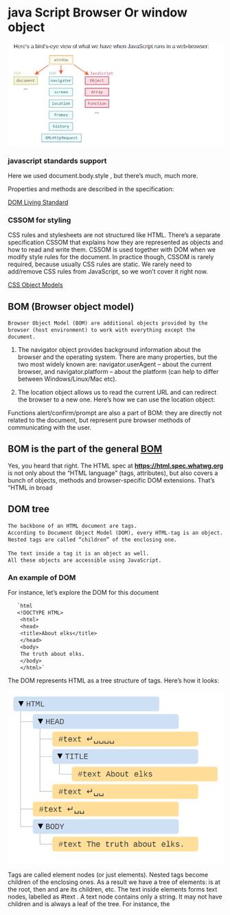 # java Script  Browser Or window object

![Browser object ](./images/browserObject.png)

### javascript standards support

Here we used document.body.style , but there’s much, much more.

Properties and methods are described in the specification:

[DOM Living Standard](https://dom.spec.whatwg.org/)

### CSSOM for styling

CSS rules and stylesheets are not structured like HTML. There’s a separate
specification CSSOM that explains how they are represented as objects and how to read and write them.
CSSOM is used together with DOM when we modify style rules for the
document. In practice though, CSSOM is rarely required, because usually
CSS rules are static. We rarely need to add/remove CSS rules from
JavaScript, so we won’t cover it right now.

[CSS Object Models](https://www.w3.org/TR/cssom-1/)

## BOM (Browser object model)

    Browser Object Model (BOM) are additional objects provided by the browser (host environment) to work with everything except the document.

  1. The navigator  object provides background information about the browser
and the operating system. There are many properties, but the two most widely
known are: navigator.userAgent – about the current browser, and
navigator.platform – about the platform (can help to differ between
Windows/Linux/Mac etc).

  2. The location  object allows us to read the current URL and can redirect the
browser to a new one.
Here’s how we can use the location object:

Functions alert/confirm/prompt are also a part of BOM: they are directly
not related to the document, but represent pure browser methods of
communicating with the user.

## BOM is the part of the general [BOM](https://html.spec.whatwg.org/)

Yes, you heard that right. The HTML spec at <b> https://html.spec.whatwg.org </b>  is
not only about the “HTML language” (tags, attributes), but also covers a bunch of
objects, methods and browser-specific DOM extensions. That’s “HTML in broad

## DOM tree

    The backbone of an HTML document are tags.
    According to Document Object Model (DOM), every HTML-tag is an object.
    Nested tags are called “children” of the enclosing one.

    The text inside a tag it is an object as well.
    All these objects are accessible using JavaScript.

### An example of DOM

   For instance, let’s explore the DOM for this document

       `html
       <!DOCTYPE HTML>
        <html>
        <head>
        <title>About elks</title>
        </head>
        <body>
        The truth about elks.
        </body>
        </html>`

The DOM represents HTML as a tree structure of tags. Here’s how it looks:

![DOM Tree ](./images/domTree.png)

Tags are called element nodes (or just elements). Nested tags become children of
the enclosing ones. As a result we have a tree of elements: <html> is at the
root, then <head> and <body> are its children, etc.
The text inside elements forms text nodes, labelled as #text . A text node
contains only a string. It may not have children and is always a leaf of the tree.
For instance, the <title> tag has the text "About elks"

Please note the special characters in text nodes:
    a newline: ↵ (in JavaScript known as \n )
    a space: ␣

## Autocorrection

    If the browser encounters malformed HTML, it automatically corrects it when making DOM.
    For instance, the top tag is always <html> . Even if it doesn’t exist in the document – it will exist in the DOM, the browser will create it. The same goes for <body> .
    As an example, if the HTML file is a single word "Hello" , the browser will wrap it into <html> and <body> , add the required <head> , and the DOM will be:

![Auto corrections](./images/autocorection.png)
    While generating the DOM, browsers automatically process errors in the document, close tags and so on. Such an document with unclosed tags:

    ```HtML

        <p>Hello
        <li>Mom
        <li>and
        <li>Dad
    ```
    Will become a normal DOM, as the browser reads tags and restores the missing parts:
![Restore DOM](./images/restoreDome.png)

### Tables always have <tbody>

An interesting “special case” is tables. By the DOM specification they must
have <tbody> , but HTML text may (officially) omit it. Then the browser
creates <tbody> in DOM automatically.
For the HTML:

``` Code example
<table id="table">
    <tr>
        <td>1</td>
    </tr>
</table>
```

DOM-structure will be:
![Tables Structure](./images/tables.png)

You see? The <tbody> appeared out of nowhere. You should keep this in
mind while working with tables to avoid surprises.

## Another Example

``` HTML
    <!DOCTYPE HTML>
    <html>
    <body>
    The truth about elks.
    <ol>
    <li>An elk is a smart</li>
    <!-- comment -->
    <li>...and cunning animal!</li>
    </ol>
    </body>
    </html>
```

![More Examples](./images/anotherExample.png)

Here we see a new tree node type – comment node, labeled as #comment .
We may think – why is a comment added to the DOM? It doesn’t affect the visual
representation in any way. But there’s a rule – if something’s in HTML, then it also
must be in the DOM tree.

### ***Everything in HTML, even comments, becomes a part of the DOM.***

Even the <!DOCTYPE...> directive at the very beginning of HTML is also a
DOM node. It’s in the DOM tree right before <html> . We are not going to touch
that node, we even don’t draw it on diagrams for that reason, but it’s there.
The document object that represents the whole document is, formally, a DOM
node as well.
There are 12 node types  . In practice we usually work with 4 of them:

1. document – the “entry point” into DOM.
2. element nodes – HTML-tags, the tree building blocks.
3. text nodes – contain text.
4. comments – sometimes we can put the information there, it won’t be shown,
but JS can read it from the DOM.

### In the browser inspector

Another way to explore the DOM is to use the browser developer tools. Actually,
that’s what we use when developing.
To do so, open the web-page elks.html, turn on the browser developer tools and
switch to the Elements tab.

``` html
<!DOCTYPE HTML>
<html>
<body>
  The truth about elks.
  <ol>
    <li>An elk is a smart</li>
    <!-- comment -->
    <li>...and cunning animal!</li>
  </ol>
</body>
</html>
```

![Element Table](./images/elementTab.png)

You can see the DOM, click on elements, see their details and so on.
Please note that the DOM structure in developer tools is simplified. Text nodes are
shown just as text. And there are no “blank” (space only) text nodes at all. That’s
fine, because most of the time we are interested in element nodes.
Clicking the button in the left-upper corner allows to choose a node from the
webpage using a mouse (or other pointer devices) and “inspect” it (scroll to it in
the Elements tab). This works great when we have a huge HTML page (and
corresponding huge DOM) and would like to see the place of a particular element in it.
Another way to do it would be just right-clicking on a webpage and selecting
“Inspect” in the context menu.

![Inspect](./images/inspact.png)

At the right part of the tools there are the following subtabs:

1. ***</b>Styles*** – we can see CSS applied to the current element rule by rule, including
    built-in rules (gray). Almost everything can be edited in-place, including the dimensions/margins/paddings of the box below.
2. ***Computed*** – to see CSS applied to the element by property: for each property  we can see a rule that gives it (including CSS inheritance and such).
3. ***Event Listeners*** – to see event listeners attached to DOM elements (we’ll cover them in the next part of the tutorial).

### Interaction with console

As we explore the DOM, we also may want to apply JavaScript to it. Like: get a
node and run some code to modify it, to see the result. Here are few tips to travel between the Elements tab and the console.
1.Select the first <li> in the Elements tab.
2.Press Esc – it will open console right below the Elements tab.
Now the last selected element is available as $0 , the previously selected is $1 etc.
We can run commands on them. For instance, $0.style.background = 'red' makes the selected list item red, like this

![Console Options](./images/console.png)
From the other side, if we’re in console and have a variable referencing a DOM node, then we can use the command inspect(node) to see it in the Elements pane.
Or we can just output it in the console and explore “at-place”, like document.body below:

![debugging tools](./images/console1.png)

That’s for debugging purposes of course. From the next chapter on we’ll access and modify DOM using JavaScript.
The browser developer tools are a great help in development: we can explore the DOM, try things and see what goes wrong.

An HTML/XML document is represented inside the browser as the DOM tree.
Tags become element nodes and form the structure. Text becomes text nodes.
 Everything in HTML has its place in DOM, even comments.
We can use developer tools to inspect DOM and modify it manually.
Here we covered the basics, the most used and important actions to start with. There’s an extensive documentation about Chrome Developer Tools at <https://developers.google.com/web/tools/chrome-devtools> . The best way to learn the tools is to click here and there, read menus: most options are obvious. Later, when you know them in general, read the docs and pick up the rest.

DOM nodes have properties and methods that allow to travel between them, modify, move around the page and more.

## Walking the DOM

The DOM allows us to do anything with elements and their contents, but first we need to reach the corresponding DOM object.

All operations on the DOM start with the document object. From it we can access any node.
![DOM Visual](./images/DOM.png)

### <strong> On top: documentElement and body </strong>

The topmost tree nodes are available directly as document properties:

``` html
<html> = document.documentElement
The topmost document node is <b> document.documentElement </b> . That’s DOM node of <html> tag.
<body> = document.body
Another widely used DOM node is the <body> element – document.body .
<head> = document.head
The <head> tag is available as document.head .
```

#### **There’s a catch: document.body can be null**

A script cannot access an element that doesn’t exist at the moment of running.
In particular, if a script is inside <head> , then document.body is unavailable, because the browser did not read it yet.
So, in the example below the first alert shows null :

``` html
    <html>
        <head>
            <script>
            alert( "From HEAD: " + document.body ); // null, there's no <body> yet
            </script>
        </head>
        <body>
            <script>
            alert( "From BODY: " + document.body ); // HTMLBodyElement, now it exists
            </script>
        </body>
    </html>
```

### **In the DOM world null means “doesn’t exist”**

In the DOM, the null value means “doesn’t exist” or “no such node”.

## **Children: childNodes, firstChild, lastChild**

There are two terms that we’ll use from now on:

1. **Child nodes (or children)** – elements that are direct children. In other words,
they are nested exactly in the given one. For instance, <head> and <body> are children of <html> element.
2. **Descendants** – all elements that are nested in the given one, including children, their children and so on.

For instance, here <body> has children <div> and <ul> (and few blank text nodes):

``` html
<html>
    <body>
        <div>Begin</div>
        <ul>
            <li>
                <b>Information</b>
            </li>
        </ul>
    </body>
</html>
```

all descendants of <body> are not only direct children <div> , <ul> but
also more deeply nested elements, such as <li> (a child of <ul> ) and <b> (a child of <li> ) – the entire subtree.

## **The childNodes collection provides access to all child nodes, including text nodes.**

``` html
<html>
    <body>
        <div>Begin</div>

        <ul>
            <li>Information</li>
        </ul>
        <div>End</div>

        <script>

        for (let i = 0; i < document.body.childNodes.length; i++) {
        alert( document.body.childNodes[i] ); // Text, DIV, Text, UL, ..., SCRIPT
        }

        </script>
        <!-- ...more stuff... -->
    </body>
</html>
```

Please note an interesting detail here. If we run the example above, the last element shown is <script> . In fact, the document has more stuff below, but at
the moment of the script execution the browser did not read it yet, so the script doesn’t see it.
